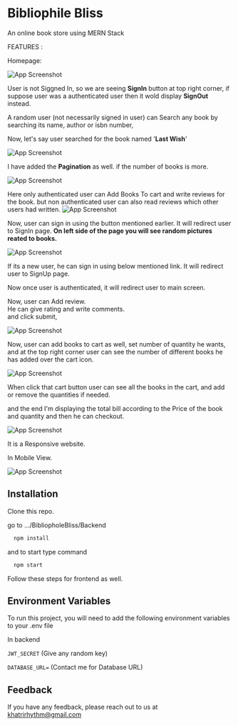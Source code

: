 
# Bibliophile Bliss

An online book store using MERN Stack


FEATURES : 

Homepage: 

![App Screenshot](https://github.com/RhythmKhatri/BibliophileBliss/assets/57282374/fa333a49-c44f-49d8-a1f8-87f2a01c6d7a)

User is not Siggned In, so we are seeing **SignIn** button at top right corner, if suppose user was a authenticated user then it wold display **SignOut** instead.

A random user (not necessarily signed in user) can Search any book by searching its name, author or isbn number, 

Now, let's say user searched for the book named '**Last Wish**'

![App Screenshot](https://github.com/RhythmKhatri/BibliophileBliss/assets/57282374/aeae21e9-cf59-4164-a083-89e1c1a05609)

I have added the **Pagination** as well. if the number of books is more.

![App Screenshot](https://github.com/RhythmKhatri/BibliophileBliss/assets/57282374/3d6ae0fa-a64d-451a-838e-f05d94dff5e7)

Here only authenticated user can Add Books To cart and write reviews for the book.
but non authenticated user can also read reviews which other users had written.
![App Screenshot](https://github.com/RhythmKhatri/BibliophileBliss/assets/57282374/b89528dd-97d7-4e14-8b4c-d7410eb76178)



Now, user can sign in using the button mentioned earlier.
It will redirect user to SignIn page.
**On left side of the page you will see random pictures reated to books.**

![App Screenshot](https://github.com/RhythmKhatri/BibliophileBliss/assets/57282374/03936a25-c41d-4188-8a35-d837edbd797f)

If its a new user, he can sign in using below mentioned link.
It will redirect user to SignUp page.

Now once user is authenticated, it will redirect user to main screen.

Now, user can Add review. <br />
He can give rating and write comments. <br />
and click submit,

![App Screenshot](https://github.com/RhythmKhatri/BibliophileBliss/assets/57282374/c422b799-cd8d-4bbb-b25a-9203baad7b68)



Now, user can add books to cart as well, set number of quantity he wants,
and at the top right corner user can see the number of different books he has added over the cart icon.

![App Screenshot](https://github.com/RhythmKhatri/BibliophileBliss/assets/57282374/054d3389-ed04-463a-a1d2-c47e778c3109)

When click that cart button user can see all the books in the cart, and add or remove the quantities if needed.

and the end I'm displaying the total bill according to the Price of the book and quantity and then he can checkout.


![App Screenshot](https://github.com/RhythmKhatri/BibliophileBliss/assets/57282374/e2224e3c-7522-4cdb-8842-b719330cbd6f)


It is a Responsive website.

In Mobile View.

![App Screenshot](https://github.com/RhythmKhatri/BibliophileBliss/assets/57282374/f31f3c7f-2a16-4f70-a930-09089909e612)








## Installation

Clone this repo.

go to .../BibliopholeBliss/Backend

```bash
  npm install 
```

and to start type command
```bash
  npm start
```

Follow these steps for frontend as well.


    
## Environment Variables

To run this project, you will need to add the following environment variables to your .env file

In backend

`JWT_SECRET` (Give any random key)

`DATABASE_URL=` (Contact me for Database URL)





## Feedback

If you have any feedback, please reach out to us at khatrirhythm@gmail.com

